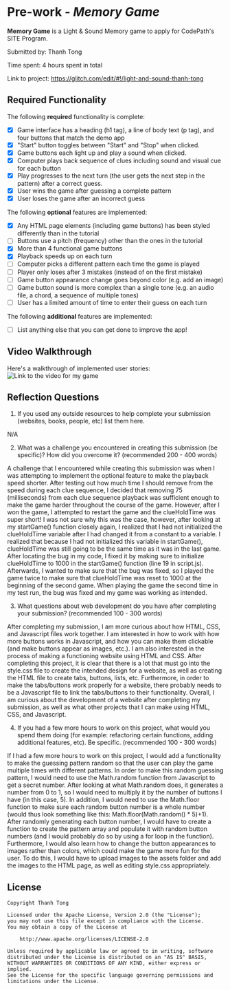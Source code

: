 # Pre-work - *Memory Game*

**Memory Game** is a Light & Sound Memory game to apply for CodePath's SITE Program. 

Submitted by: Thanh Tong

Time spent: 4 hours spent in total

Link to project: https://glitch.com/edit/#!/light-and-sound-thanh-tong

## Required Functionality

The following **required** functionality is complete:

* [X] Game interface has a heading (h1 tag), a line of body text (p tag), and four buttons that match the demo app
* [X] "Start" button toggles between "Start" and "Stop" when clicked. 
* [X] Game buttons each light up and play a sound when clicked. 
* [X] Computer plays back sequence of clues including sound and visual cue for each button
* [X] Play progresses to the next turn (the user gets the next step in the pattern) after a correct guess. 
* [X] User wins the game after guessing a complete pattern
* [X] User loses the game after an incorrect guess

The following **optional** features are implemented:

* [X] Any HTML page elements (including game buttons) has been styled differently than in the tutorial
* [ ] Buttons use a pitch (frequency) other than the ones in the tutorial
* [X] More than 4 functional game buttons
* [X] Playback speeds up on each turn
* [ ] Computer picks a different pattern each time the game is played
* [ ] Player only loses after 3 mistakes (instead of on the first mistake)
* [ ] Game button appearance change goes beyond color (e.g. add an image)
* [ ] Game button sound is more complex than a single tone (e.g. an audio file, a chord, a sequence of multiple tones)
* [ ] User has a limited amount of time to enter their guess on each turn

The following **additional** features are implemented:

- [ ] List anything else that you can get done to improve the app!

## Video Walkthrough

Here's a walkthrough of implemented user stories:
![Link to the video for my game](https://drive.google.com/file/d/1LYtN9syhh9-VjB4oQgdRsQQn8gqc2urC/view?usp=sharing)


## Reflection Questions
1. If you used any outside resources to help complete your submission (websites, books, people, etc) list them here. 

N/A

2. What was a challenge you encountered in creating this submission (be specific)? How did you overcome it? (recommended 200 - 400 words) 

A challenge that I encountered while creating this submission was when I was attempting to implement the optional feature to make the playback speed shorter.
After testing out how much time I should remove from the speed during each clue sequence, I decided that removing 75 (milliseconds) from each clue sequence playback
was sufficient enough to make the game harder throughout the course of the game. However, after I won the game, I attempted to restart the game and the clueHoldTime
was super short! I was not sure why this was the case, however, after looking at my startGame() function closely again, I realized that I had not initialized the clueHoldTime
variable after I had changed it from a constant to a variable. I realized that because I had not initialized this variable in startGame(), clueHoldTime was still
going to be the same time as it was in the last game. After locating the bug in my code, I fixed it by making sure to initialize clueHoldTime to 1000 in the startGame() function
(line 19 in script.js). Afterwards, I wanted to make sure that the bug was fixed, so I played the game twice to make sure that clueHoldTime was reset to 1000 at the beginning of the
second game. When playing the game the second time in my test run, the bug was fixed and my game was working as intended.

3. What questions about web development do you have after completing your submission? (recommended 100 - 300 words) 

After completing my submission, I am more curious about how HTML, CSS, and Javascript files work together. I am interested in how to work with how more buttons works
in Javascript, and how you can make them clickable (and make buttons appear as images, etc.). I am also interested in the process of making a functioning website using HTML and CSS.
After completing this project, it is clear that there is a lot that must go into the style.css file to create the intended design for a website, as well as creating the HTML file to create
tabs, buttons, lists, etc. Furthermore, in order to make the tabs/buttons work properly for a website, there probably needs to be a Javascript file to link the tabs/buttons to their functionality.
Overall, I am curious about the development of a website after completing my submission, as well as what other projects that I can make using HTML, CSS, and Javascript.

4. If you had a few more hours to work on this project, what would you spend them doing (for example: refactoring certain functions, adding additional features, etc). Be specific. (recommended 100 - 300 words) 

If I had a few more hours to work on this project, I would add a functionality to make the guessing pattern random so that the user can play the game multiple times with different patterns. 
In order to make this random guessing pattern, I would need to use the Math.random function from Javascript to get a secret number. After looking at what Math.random does, it generates a number from 0 to 1, so
I would need to multiply it by the number of buttons I have (in this case, 5). In addition, I would need to use the Math.floor function to make sure each random button number is a whole number
(would thus look something like this: Math.floor(Math.random() * 5)+1). After randomly generating each button number, I would have to create a function to create the pattern array and populate it with random button numbers
(and I would probably do so by using a for loop in the function).
Furthermore, I would also learn how to change the button appearances to images rather than colors, which could make the game more fun for the user. To do this, I would have to upload images to the assets folder
and add the images to the HTML page, as well as editing style.css appropriately.



## License

    Copyright Thanh Tong

    Licensed under the Apache License, Version 2.0 (the "License");
    you may not use this file except in compliance with the License.
    You may obtain a copy of the License at

        http://www.apache.org/licenses/LICENSE-2.0

    Unless required by applicable law or agreed to in writing, software
    distributed under the License is distributed on an "AS IS" BASIS,
    WITHOUT WARRANTIES OR CONDITIONS OF ANY KIND, either express or implied.
    See the License for the specific language governing permissions and
    limitations under the License.